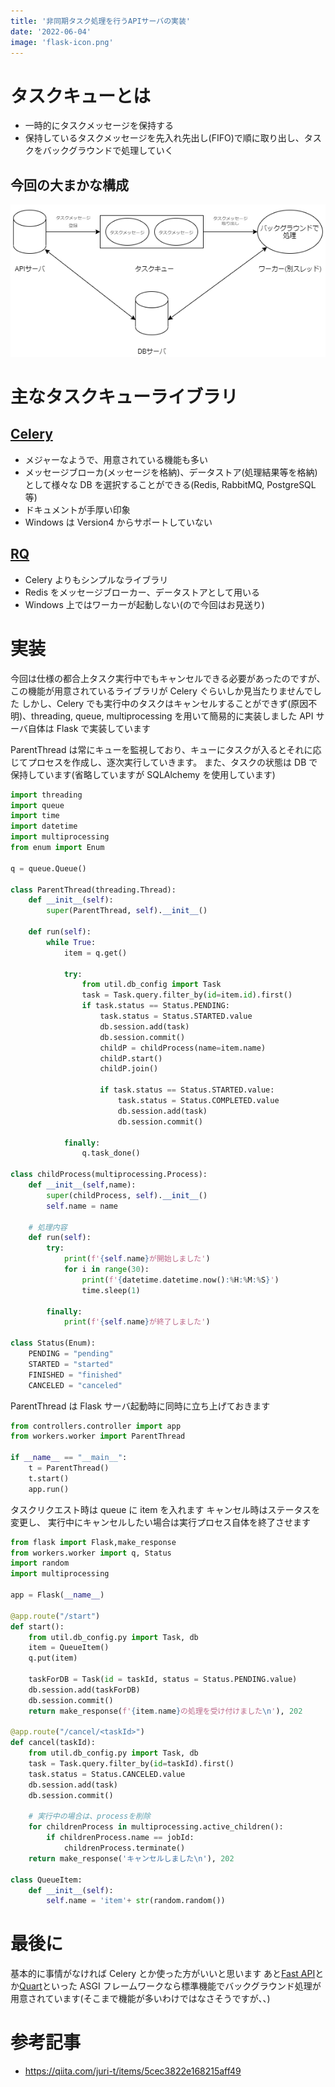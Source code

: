```yaml
---
title: '非同期タスク処理を行うAPIサーバの実装'
date: '2022-06-04'
image: 'flask-icon.png'
---
```


# タスクキューとは

- 一時的にタスクメッセージを保持する
- 保持しているタスクメッセージを先入れ先出し(FIFO)で順に取り出し、タスクをバックグラウンドで処理していく

## 今回の大まかな構成

![picture 1](taskqueue-diagram.png)

# 主なタスクキューライブラリ

## [Celery](https://docs.celeryq.dev/en/stable/)

- メジャーなようで、用意されている機能も多い
- メッセージブローカ(メッセージを格納)、データストア(処理結果等を格納)として様々な DB を選択することができる(Redis, RabbitMQ, PostgreSQL 等)
- ドキュメントが手厚い印象
- Windows は Version4 からサポートしていない

## [RQ](https://python-rq.org/)

- Celery よりもシンプルなライブラリ
- Redis をメッセージブローカー、データストアとして用いる
- Windows 上ではワーカーが起動しない(ので今回はお見送り)

# 実装

今回は仕様の都合上タスク実行中でもキャンセルできる必要があったのですが、この機能が用意されているライブラリが Celery ぐらいしか見当たりませんでした
しかし、Celery でも実行中のタスクはキャンセルすることができず(原因不明)、threading, queue, multiprocessing を用いて簡易的に実装しました
API サーバ自体は Flask で実装しています

ParentThread は常にキューを監視しており、キューにタスクが入るとそれに応じてプロセスを作成し、逐次実行していきます。
また、タスクの状態は DB で保持しています(省略していますが SQLAlchemy を使用しています)

```py:worker.py
import threading
import queue
import time
import datetime
import multiprocessing
from enum import Enum

q = queue.Queue()

class ParentThread(threading.Thread):
    def __init__(self):
        super(ParentThread, self).__init__()

    def run(self):
        while True:
            item = q.get()

            try:
                from util.db_config import Task
                task = Task.query.filter_by(id=item.id).first()
                if task.status == Status.PENDING:
                    task.status = Status.STARTED.value
                    db.session.add(task)
                    db.session.commit()
                    childP = childProcess(name=item.name)
                    childP.start()
                    childP.join()

                    if task.status == Status.STARTED.value:
                        task.status = Status.COMPLETED.value
                        db.session.add(task)
                        db.session.commit()

            finally:
                q.task_done()

class childProcess(multiprocessing.Process):
    def __init__(self,name):
        super(childProcess, self).__init__()
        self.name = name

    # 処理内容
    def run(self):
        try:
            print(f'{self.name}が開始しました')
            for i in range(30):
                print(f'{datetime.datetime.now():%H:%M:%S}')
                time.sleep(1)

        finally:
            print(f'{self.name}が終了しました')

class Status(Enum):
    PENDING = "pending"
    STARTED = "started"
    FINISHED = "finished"
    CANCELED = "canceled"
```

ParentThread は Flask サーバ起動時に同時に立ち上げておきます

```py:main.py
from controllers.controller import app
from workers.worker import ParentThread

if __name__ == "__main__":
    t = ParentThread()
    t.start()
    app.run()
```

タスクリクエスト時は queue に item を入れます
キャンセル時はステータスを変更し、
実行中にキャンセルしたい場合は実行プロセス自体を終了させます

```py:controller.py
from flask import Flask,make_response
from workers.worker import q, Status
import random
import multiprocessing

app = Flask(__name__)

@app.route("/start")
def start():
    from util.db_config.py import Task, db
    item = QueueItem()
    q.put(item)

    taskForDB = Task(id = taskId, status = Status.PENDING.value)
    db.session.add(taskForDB)
    db.session.commit()
    return make_response(f'{item.name}の処理を受け付けました\n'), 202

@app.route("/cancel/<taskId>")
def cancel(taskId):
    from util.db_config.py import Task, db
    task = Task.query.filter_by(id=taskId).first()
    task.status = Status.CANCELED.value
    db.session.add(task)
    db.session.commit()

    # 実行中の場合は、processを削除
    for childrenProcess in multiprocessing.active_children():
        if childrenProcess.name == jobId:
            childrenProcess.terminate()
    return make_response('キャンセルしました\n'), 202

class QueueItem:
    def __init__(self):
        self.name = 'item'+ str(random.random())
```

# 最後に

基本的に事情がなければ Celery とか使った方がいいと思います
あと[Fast API](https://fastapi.tiangolo.com/ja/)とか[Quart](https://gitlab.com/pgjones/quart)といった ASGI フレームワークなら標準機能でバックグラウンド処理が用意されています(そこまで機能が多いわけではなさそうですが、、)

# 参考記事

- https://qiita.com/juri-t/items/5cec3822e168215aff49
